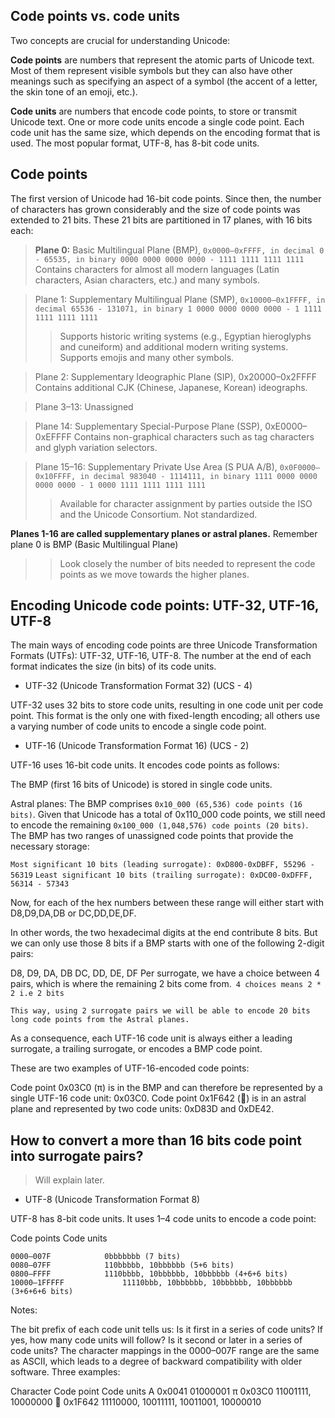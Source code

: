 ## Code points vs. code units 

Two concepts are crucial for understanding Unicode:

  **Code points** are numbers that represent the atomic parts of Unicode text. Most of them represent visible symbols but they can also have other meanings such as specifying an aspect of a symbol (the accent of a letter, the skin tone of an emoji, etc.).
  
  **Code units** are numbers that encode code points, to store or transmit Unicode text. One or more code units encode a single code point. Each code unit has the same size, which depends on the encoding format that is used. The most popular format, UTF-8, has 8-bit code units.


## Code points 
The first version of Unicode had 16-bit code points. Since then, the number of characters has grown considerably and the size of code points was extended to 21 bits. These 21 bits are partitioned in 17 planes, with 16 bits each:

  > **Plane 0:** Basic Multilingual Plane (BMP), `0x0000–0xFFFF, in decimal 0 - 65535, in binary 0000 0000 0000 0000 - 1111 1111 1111 1111`
  Contains characters for almost all modern languages (Latin characters, Asian characters, etc.) and many symbols.

  > Plane 1: Supplementary Multilingual Plane (SMP), `0x10000–0x1FFFF, in decimal 65536 - 131071, in binary 1 0000 0000 0000 0000 - 1 1111 1111 1111 1111`
  >> Supports historic writing systems (e.g., Egyptian hieroglyphs and cuneiform) and additional modern writing systems.
  >> Supports emojis and many other symbols.

  > Plane 2: Supplementary Ideographic Plane (SIP), 0x20000–0x2FFFF
  Contains additional CJK (Chinese, Japanese, Korean) ideographs.

  > Plane 3–13: Unassigned

  > Plane 14: Supplementary Special-Purpose Plane (SSP), 0xE0000–0xEFFFF
  Contains non-graphical characters such as tag characters and glyph variation selectors.

  > Plane 15–16: Supplementary Private Use Area (S PUA A/B), `0x0F0000–0x10FFFF, in decimal 983040 - 1114111, in binary 1111 0000 0000 0000 0000 - 1 0000 1111 1111 1111 1111`
  >> Available for character assignment by parties outside the ISO and the Unicode Consortium. Not standardized.

  **Planes 1-16 are called supplementary planes or astral planes.** Remember plane 0 is BMP (Basic Multilingual Plane)

  >> Look closely the number of bits needed to represent the code points as we move towards the higher planes.

## Encoding Unicode code points: UTF-32, UTF-16, UTF-8 

The main ways of encoding code points are three Unicode Transformation Formats (UTFs): UTF-32, UTF-16, UTF-8. The number at the end of each format indicates the size (in bits) of its code units.

- UTF-32 (Unicode Transformation Format 32) (UCS - 4)

UTF-32 uses 32 bits to store code units, resulting in one code unit per code point. This format is the only one with fixed-length encoding; all others use a varying number of code units to encode a single code point.

- UTF-16 (Unicode Transformation Format 16) (UCS - 2)

UTF-16 uses 16-bit code units. It encodes code points as follows:

The BMP (first 16 bits of Unicode) is stored in single code units.

Astral planes: The BMP comprises `0x10_000 (65,536) code points (16 bits)`. Given that Unicode has a total of 0x110_000 code points, we still need to encode the remaining `0x100_000 (1,048,576) code points (20 bits)`. The BMP has two ranges of unassigned code points that provide the necessary storage:

`Most significant 10 bits (leading surrogate): 0xD800-0xDBFF, 55296 - 56319`
`Least significant 10 bits (trailing surrogate): 0xDC00-0xDFFF, 56314 - 57343`

Now, for each of the hex numbers between these range will either start with D8,D9,DA,DB or DC,DD,DE,DF.

In other words, the two hexadecimal digits at the end contribute 8 bits. But we can only use those 8 bits if a BMP starts with one of the following 2-digit pairs:

D8, D9, DA, DB
DC, DD, DE, DF
Per surrogate, we have a choice between 4 pairs, which is where the remaining 2 bits come from.` 4 choices means 2 * 2 i.e 2 bits`

`This way, using 2 surrogate pairs we will be able to encode 20 bits long code points from the Astral planes.`

As a consequence, each UTF-16 code unit is always either a leading surrogate, a trailing surrogate, or encodes a BMP code point.

These are two examples of UTF-16-encoded code points:

Code point 0x03C0 (π) is in the BMP and can therefore be represented by a single UTF-16 code unit: 0x03C0.
Code point 0x1F642 (🙂) is in an astral plane and represented by two code units: 0xD83D and 0xDE42.

## How to convert a more than 16 bits code point into surrogate pairs?
> Will explain later.

- UTF-8 (Unicode Transformation Format 8) 

UTF-8 has 8-bit code units. It uses 1–4 code units to encode a code point:

Code points	Code units
```
0000–007F	         0bbbbbbb (7 bits)
0080–07FF	         110bbbbb, 10bbbbbb (5+6 bits)
0800–FFFF	         1110bbbb, 10bbbbbb, 10bbbbbb (4+6+6 bits)
10000–1FFFFF	         11110bbb, 10bbbbbb, 10bbbbbb, 10bbbbbb (3+6+6+6 bits)
```
Notes:

The bit prefix of each code unit tells us:
Is it first in a series of code units? If yes, how many code units will follow?
Is it second or later in a series of code units?
The character mappings in the 0000–007F range are the same as ASCII, which leads to a degree of backward compatibility with older software.
Three examples:

Character	Code point	Code units
A	0x0041	01000001
π	0x03C0	11001111, 10000000
🙂	0x1F642	11110000, 10011111, 10011001, 10000010

